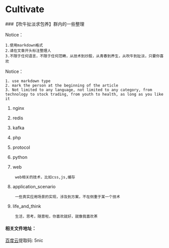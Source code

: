 # Cultivate

###【吹牛扯淡求包养】群内的一些整理


Notice：

    1.使用markdown格式
    2.请在文章开头标注整理人
    3.不限于任何语言，不限于任何范畴，从技术到炒股，从青春到养生，从吹牛到扯淡，只要你喜欢

     


 Notice：
      
    1. use markdown type
    2. mark the person at the beginning of the article
    3. Not limited to any language, not limited to any category, from technology to stock trading, from youth to health, as long as you like it



1. nginx
2. redis
3. kafka
4. php
5. protocol
6. python
7. web
    
        web相关的技术，比如css,js,缓存
8. application_scenario 
    
        一些真实应用场景的实现，涉及到方案，不在侧重于某一个技术

9. life_and_think

        生活，思考，随意啦，你喜欢就好，就像我喜欢茶
        
        
#### 相关文件地址：

[百度云](https://pan.baidu.com/s/1iIF_KvHQhTn80223glrw_Q)提取码: 5nic 


